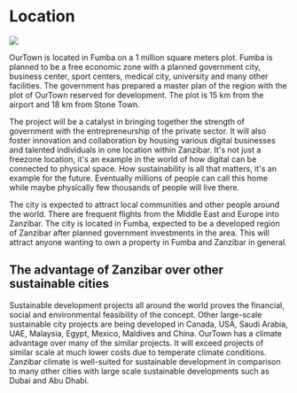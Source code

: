 # Location

![](img/location.png)  

OurTown is located in Fumba on a 1 million square meters plot. Fumba is planned  to be a free economic zone with a planned government city, business center, sport centers, medical city, university and many other facilities. The government has prepared a master plan of the region with the plot of OurTown reserved for development. The plot is 15 km from the airport and 18 km from Stone Town. 

The project will be a catalyst in bringing together the strength of government with the entrepreneurship of the private sector. It will also foster innovation and collaboration by housing various digital businesses and talented individuals in one location within Zanzibar. It's not just a freezone location, it's an example in the world of how digital can be connected to physical space. How sustainability is all that matters, it's an example for the future. Eventually millions of people can call this home while maybe physically few thousands of people will live there. 

The city is expected to attract local communities and other people around the world. There are frequent flights from the Middle East and Europe into Zanzibar. The city is located in Fumba, expected to be a developed region of Zanzibar after planned government investments in the area. This will attract anyone wanting to own a property in Fumba and Zanzibar in general. 
 
 ## The advantage of Zanzibar over other sustainable cities

Sustainable development projects all around the world proves the financial, social and environmental feasibility of the concept. Other large-scale sustainable city projects are being developed in Canada, USA, Saudi Arabia, UAE, Malaysia, Egypt, Mexico, Maldives and China. 
​​
OurTown has a climate advantage over many of the similar projects. It will exceed projects of similar scale at much lower costs due to temperate climate conditions. Zanzibar climate is well-suited for sustainable development in comparison to many other cities with large scale sustainable developments such as Dubai and Abu Dhabi. 


